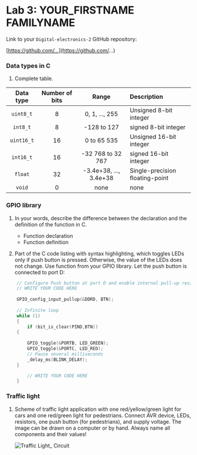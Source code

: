 # Lab 3: YOUR_FIRSTNAME FAMILYNAME

Link to your `Digital-electronics-2` GitHub repository:

   [https://github.com/...](https://github.com/...)


### Data types in C

1. Complete table.

| **Data type** | **Number of bits** |       **Range**        | **Description**                 |
| :-----------: | :----------------: | :--------------------: | :------------------------------ |
|   `uint8_t`   |         8          |     0, 1, ..., 255     | Unsigned 8-bit integer          |
|   `int8_t`    |         8          |      -128 to 127       | signed 8-bit integer            |
|  `uint16_t`   |         16         |      0 to 65 535       | Unsigned 16-bit integer         |
|   `int16_t`   |         16         |   -32 768 to 32 767    | signed 16-bit integer           |
|    `float`    |         32         | -3.4e+38, ..., 3.4e+38 | Single-precision floating-point |
|    `void`     |         0          |          none          | none                            |

### GPIO library

1. In your words, describe the difference between the declaration and the definition of the function in C.
   * Function declaration
   * Function definition

2. Part of the C code listing with syntax highlighting, which toggles LEDs only if push button is pressed. Otherwise, the value of the LEDs does not change. Use function from your GPIO library. Let the push button is connected to port D:

```c
    // Configure Push button at port D and enable internal pull-up resistor
    // WRITE YOUR CODE HERE
    
    GPIO_config_input_pullup(&DDRD, BTN);
      
    // Infinite loop
    while (1)
    {
        if (bit_is_clear(PIND,BTN))	
	{
	
        GPIO_toggle(&PORTB, LED_GREEN);
        GPIO_toggle(&PORTC, LED_RED);
        // Pause several milliseconds
        _delay_ms(BLINK_DELAY);
	}

        // WRITE YOUR CODE HERE
    }
```


### Traffic light

1. Scheme of traffic light application with one red/yellow/green light for cars and one red/green light for pedestrians. Connect AVR device, LEDs, resistors, one push button (for pedestrians), and supply voltage. The image can be drawn on a computer or by hand. Always name all components and their values!

   ![Traffic Light_ Circuit](https://i.postimg.cc/B6yYwcLC/Traffic-Light-Circuit.png)
